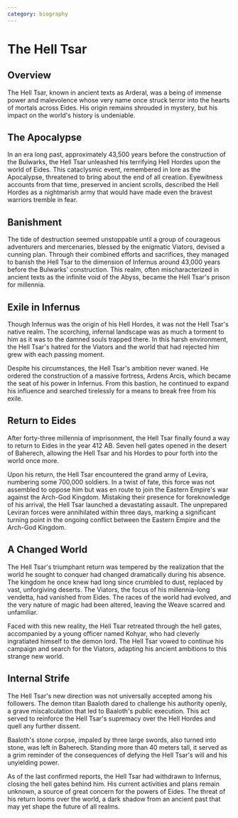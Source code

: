 ```yaml
---
category: biography
---
```


# The Hell Tsar

## Overview

The Hell Tsar, known in ancient texts as Arderal, was a being of immense power and malevolence whose very name once struck terror into the hearts of mortals across Eides. His origin remains shrouded in mystery, but his impact on the world's history is undeniable.

## The Apocalypse

In an era long past, approximately 43,500 years before the construction of the Bulwarks, the Hell Tsar unleashed his terrifying Hell Hordes upon the world of Eides. This cataclysmic event, remembered in lore as the Apocalypse, threatened to bring about the end of all creation. Eyewitness accounts from that time, preserved in ancient scrolls, described the Hell Hordes as a nightmarish army that would have made even the bravest warriors tremble in fear.

## Banishment

The tide of destruction seemed unstoppable until a group of courageous adventurers and mercenaries, blessed by the enigmatic Viators, devised a cunning plan. Through their combined efforts and sacrifices, they managed to banish the Hell Tsar to the dimension of Infernus around 43,000 years before the Bulwarks' construction. This realm, often mischaracterized in ancient texts as the infinite void of the Abyss, became the Hell Tsar's prison for millennia.

## Exile in Infernus

Though Infernus was the origin of his Hell Hordes, it was not the Hell Tsar's native realm. The scorching, infernal landscape was as much a torment to him as it was to the damned souls trapped there. In this harsh environment, the Hell Tsar's hatred for the Viators and the world that had rejected him grew with each passing moment.

Despite his circumstances, the Hell Tsar's ambition never waned. He ordered the construction of a massive fortress, Ardens Arcis, which became the seat of his power in Infernus. From this bastion, he continued to expand his influence and searched tirelessly for a means to break free from his exile.

## Return to Eides

After forty-three millennia of imprisonment, the Hell Tsar finally found a way to return to Eides in the year 412 AB. Seven hell gates opened in the desert of Baherech, allowing the Hell Tsar and his Hordes to pour forth into the world once more.

Upon his return, the Hell Tsar encountered the grand army of Levira, numbering some 700,000 soldiers. In a twist of fate, this force was not assembled to oppose him but was en route to join the Eastern Empire's war against the Arch-God Kingdom. Mistaking their presence for foreknowledge of his arrival, the Hell Tsar launched a devastating assault. The unprepared Leviran forces were annihilated within three days, marking a significant turning point in the ongoing conflict between the Eastern Empire and the Arch-God Kingdom.

## A Changed World

The Hell Tsar's triumphant return was tempered by the realization that the world he sought to conquer had changed dramatically during his absence. The kingdom he once knew had long since crumbled to dust, replaced by vast, unforgiving deserts. The Viators, the focus of his millennia-long vendetta, had vanished from Eides. The races of the world had evolved, and the very nature of magic had been altered, leaving the Weave scarred and unfamiliar.

Faced with this new reality, the Hell Tsar retreated through the hell gates, accompanied by a young officer named Kohyar, who had cleverly ingratiated himself to the demon lord. The Hell Tsar vowed to continue his campaign and search for the Viators, adapting his ancient ambitions to this strange new world.

## Internal Strife

The Hell Tsar's new direction was not universally accepted among his followers. The demon titan Baaloth dared to challenge his authority openly, a grave miscalculation that led to Baaloth's public execution. This act served to reinforce the Hell Tsar's supremacy over the Hell Hordes and quell any further dissent.

Baaloth's stone corpse, impaled by three large swords, also turned into stone, was left in Baherech. Standing more than 40 meters tall, it served as a grim reminder of the consequences of defying the Hell Tsar's will and his unyielding power.

As of the last confirmed reports, the Hell Tsar had withdrawn to Infernus, closing the hell gates behind him. His current activities and plans remain unknown, a source of great concern for the powers of Eides. The threat of his return looms over the world, a dark shadow from an ancient past that may yet shape the future of all realms.